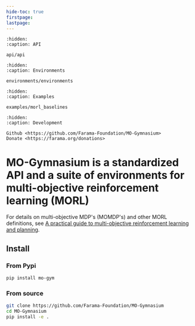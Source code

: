 ```yaml
---
hide-toc: true
firstpage:
lastpage:
---
```


[//]: # (```{toctree})

[//]: # (:hidden:)

[//]: # (:caption: Introduction)

[//]: # (```)

```{toctree}
:hidden:
:caption: API

api/api
```

```{toctree}
:hidden:
:caption: Environments

environments/environments
```

```{toctree}
:hidden:
:caption: Examples

examples/morl_baselines
```

```{toctree}
:hidden:
:caption: Development

Github <https://github.com/Farama-Foundation/MO-Gymnasium>
Donate <https://farama.org/donations>

```

# MO-Gymnasium is a standardized API and a suite of environments for multi-objective reinforcement learning (MORL)

For details on multi-objective MDP's (MOMDP's) and other MORL definitions, see [A practical guide to multi-objective reinforcement learning and planning](https://link.springer.com/article/10.1007/s10458-022-09552-y).

## Install

### From Pypi
```bash
pip install mo-gym
```

### From source
```bash
git clone https://github.com/Farama-Foundation/MO-Gymnasium
cd MO-Gymnasium
pip install -e .
```
